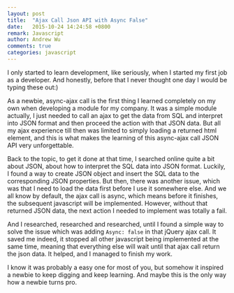 ```yaml
---
layout: post
title:  "Ajax Call Json API with Async False"
date:   2015-10-24 14:24:58 +0800
remark: Javascript
author: Andrew Wu
comments: true
categories: javascript
---
```


I only started to learn development, like seriously, when I started my first job as a developer. And honestly, before that 
I never thought one day I would be typing these out:)

As a newbie, async-ajax call is the first thing I learned completely on my own when developing a module for my company. 
It was a simple module actually, I just needed to call an ajax to get the data from SQL and interpret into JSON format and then 
proceed the action with that JSON data. But all my ajax experience till then was limited to simply loading a returned html 
element, and this is what makes the learning of this async-ajax call JSON API very unforgettable.  
 
Back to the topic, to get it done at that time, I searched online quite a bit about JSON, about how to interpret the SQL data 
into JSON format. Luckily, I found a way to create JSON object and insert the SQL data to the corresponding JSON properties. 
But then, there was another issue, which was that I need to load the data first before I use it somewhere else. And we all 
know by default, the ajax call is async, which means before it finishes,  the subsequent javascript will be implemented. 
However, without that returned JSON data, the next action I needed to implement was totally a fail. 

And I researched, researched and researched, until I found a simple way to solve the issue which was adding `Async: false` 
in that jQuery ajax call. It saved me indeed, it stopped all other javascript being implemented at the same time, meaning 
that everything else will wait until that ajax call return the json data. It helped, and I managed to finish my work. 

I know it was probably a easy one for most of you, but somehow it inspired a newbie to keep digging and keep learning. 
And maybe this is the only way how a newbie turns pro.





